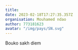 ```yaml
---
title: 
date: 2023-02-18T17:27:35.357Z
organisation: Mouhamed ndao
author: 773181623
avatar: "/img/pays/SN.svg"
---
```


Bouko sakh diem